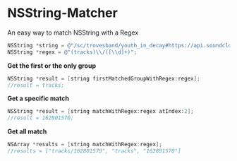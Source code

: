# NSString-Matcher
An easy way to match NSString with a Regex 


```objective-c 
NSString *string = @"/sc/trovesband/youth_in_decay#https://api.soundcloud.com/tracks/162801570/stream";
NSString *regex = @"(tracks)\\/([\\d]+)";
```
**Get the first or the only group**
```objective-c 
NSString *result = [string firstMatchedGroupWithRegex:regex];
//result = tracks;
```
**Get a specific match**
```objective-c 
NSString *result = [string matchWithRegex:regex atIndex:2];
//result = 162801570;
```
**Get all match**
```objective-c 
NSArray *results = [string matchWithRegex:regex];
//results = ["tracks/162801570", "tracks", "162801570"] 
```
